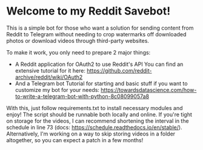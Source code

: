 # Welcome to my Reddit Savebot! 
This is a simple bot for those who want a solution for sending content from Reddit to Telegram without needing to crop watermarks off downloaded photos or download videos through third-party websites. 

To make it work, you only need to prepare 2 major things: 
- A Reddit application for OAuth2 to use Reddit's API
    You can find an extensive tutorial for it here: https://github.com/reddit-archive/reddit/wiki/OAuth2
- And a Telegram bot
    Tutorial for starting and basic stuff if you want to customize my bot for your needs: https://towardsdatascience.com/how-to-write-a-telegram-bot-with-python-8c08099057a8
    
With this, just follow requirements.txt to install necessary modules and enjoy! The script should be runnable both locally and online. If you're tight on storage for the videos, I can recommend shortening the interval in the schedule in line 73 (docs: https://schedule.readthedocs.io/en/stable/). Alternatively, I'm working on a way to skip storing videos in a folder altogether, so you can expect a patch in a few months!
